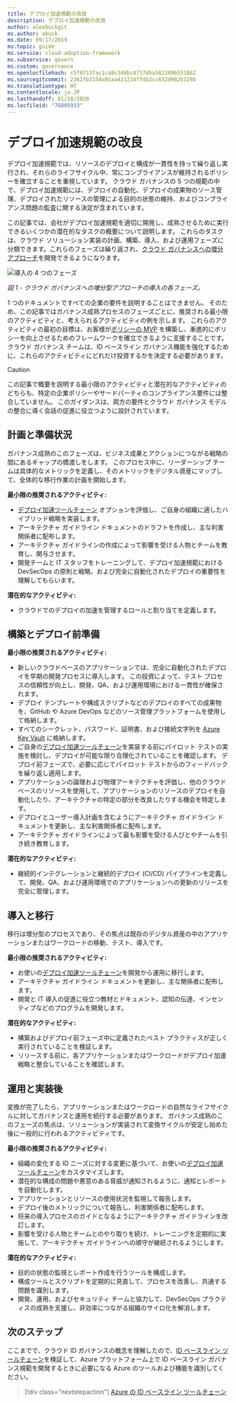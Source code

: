 ```yaml
---
title: デプロイ加速規範の改良
description: デプロイ加速規範の改良
author: alexbuckgit
ms.author: abuck
ms.date: 09/17/2019
ms.topic: guide
ms.service: cloud-adoption-framework
ms.subservice: govern
ms.custom: governance
ms.openlocfilehash: c5f07137ac1ca8c3ddbc4717dba5622096551862
ms.sourcegitcommit: 2362fb3154a91aa421224ffdb2cc632d982b129b
ms.translationtype: HT
ms.contentlocale: ja-JP
ms.lasthandoff: 01/28/2020
ms.locfileid: "76805933"
---
```

# <a name="deployment-acceleration-discipline-improvement"></a>デプロイ加速規範の改良

デプロイ加速規範では、リソースのデプロイと構成が一貫性を持って繰り返し実行され、それらのライフサイクル中、常にコンプライアンスが維持されるポリシーを確立することを重視しています。 クラウド ガバナンスの 5 つの規範の中で、デプロイ加速規範には、デプロイの自動化、デプロイの成果物のソース管理、デプロイされたリソースの管理による目的の状態の維持、およびコンプライアンス問題の監査に関する決定が含まれています。

この記事では、会社がデプロイ加速規範を適切に開発し、成熟させるために実行できるいくつかの潜在的なタスクの概要について説明します。 これらのタスクは、クラウド ソリューション実装の計画、構築、導入、および運用フェーズに分類できます。これらのフェーズは繰り返され、[クラウド ガバナンスへの増分アプローチ](../guides/index.md#an-incremental-approach-to-cloud-governance)を開発できるようになります。

![導入の 4 つのフェーズ](../../_images/govern/adoption-phases.png)

*図 1 - クラウド ガバナンスへの増分型アプローチの導入の各フェーズ。*

1 つのドキュメントですべての企業の要件を説明することはできません。 そのため、この記事ではガバナンス成熟プロセスのフェーズごとに、推奨される最小限のアクティビティと、考えられるアクティビティの例を示します。 これらのアクティビティの最初の目標は、お客様が[ポリシーの MVP](../guides/index.md#an-incremental-approach-to-cloud-governance) を構築し、漸進的にポリシーを向上させるためのフレームワークを確立できるように支援することです。 クラウド ガバナンス チームは、ID ベースライン ガバナンス機能を強化するために、これらのアクティビティにどれだけ投資するかを決定する必要があります。

> [!CAUTION]
> この記事で概要を説明する最小限のアクティビティと潜在的なアクティビティのどちらも、特定の企業ポリシーやサードパーティのコンプライアンス要件には整合していません。 このガイダンスは、両方の要件とクラウド ガバナンス モデルの整合に導く会話の促進に役立つように設計されています。

## <a name="planning-and-readiness"></a>計画と準備状況

ガバナンス成熟のこのフェーズは、ビジネス成果とアクションにつながる戦略の間にあるギャップの橋渡しをします。 このプロセス中に、リーダーシップ チームは具体的なメトリックを定義し、そのメトリックをデジタル資産にマップして、全体的な移行作業の計画を開始します。

**最小限の推奨されるアクティビティ:**

- [デプロイ加速ツールチェーン](./toolchain.md) オプションを評価し、ご自身の組織に適したハイブリッド戦略を実装します。
- アーキテクチャ ガイドライン ドキュメントのドラフトを作成し、主な利害関係者に配布します。
- アーキテクチャ ガイドラインの作成によって影響を受ける人物とチームを教育し、関与させます。
- 開発チームと IT スタッフをトレーニングして、デプロイ加速規範における DevSecOps の原則と戦略、および完全に自動化されたデプロイの重要性を理解してもらいます。

**潜在的なアクティビティ:**

- クラウドでのデプロイの加速を管理するロールと割り当てを定義します。

## <a name="build-and-predeployment"></a>構築とデプロイ前準備

**最小限の推奨されるアクティビティ:**

- 新しいクラウドベースのアプリケーションでは、完全に自動化されたデプロイを早期の開発プロセスに導入します。 この投資によって、テスト プロセスの信頼性が向上し、開発、QA、および運用環境における一貫性が確保されます。
- デプロイ テンプレートや構成スクリプトなどのデプロイのすべての成果物を、GitHub や Azure DevOps などのソース管理プラットフォームを使用して格納します。
- すべてのシークレット、パスワード、証明書、および接続文字列を [Azure Key Vault](https://docs.microsoft.com/azure/key-vault) に格納します。
- ご自身の[デプロイ加速ツールチェーン](./toolchain.md)を実装する前にパイロット テストの実施を検討し、デプロイが可能な限り合理化されていることを確認します。 デプロイ前フェーズで、必要に応じてパイロット テストからのフィードバックを繰り返し適用します。
- アプリケーションの論理および物理アーキテクチャを評価し、他のクラウドベースのリソースを使用して、アプリケーションのリソースのデプロイを自動化したり、アーキテクチャの特定の部分を改良したりする機会を特定します。
- デプロイとユーザー導入計画を含むようにアーキテクチャ ガイドライン ドキュメントを更新し、主な利害関係者に配布します。
- アーキテクチャ ガイドラインによって最も影響を受ける人びとやチームを引き続き教育します。

**潜在的なアクティビティ:**

- 継続的インテグレーションと継続的デプロイ (CI/CD) パイプラインを定義して、開発、QA、および運用環境でのアプリケーションへの更新のリリースを完全に管理します。

## <a name="adopt-and-migrate"></a>導入と移行

移行は増分型のプロセスであり、その焦点は既存のデジタル資産の中のアプリケーションまたはワークロードの移動、テスト、導入です。

**最小限の推奨されるアクティビティ:**

- お使いの[デプロイ加速ツールチェーン](./toolchain.md)を開発から運用に移行します。
- アーキテクチャ ガイドライン ドキュメントを更新し、主な関係者に配布します。
- 開発と IT 導入の促進に役立つ教材とドキュメント、認知の伝達、インセンティブなどのプログラムを開発します。

**潜在的なアクティビティ:**

- 構築およびデプロイ前フェーズ中に定義されたベスト プラクティスが正しく実行されていることを検証します。
- リリースする前に、各アプリケーションまたはワークロードがデプロイ加速戦略と整合していることを確認します。

## <a name="operate-and-post-implementation"></a>運用と実装後

変換が完了したら、アプリケーションまたはワークロードの自然なライフサイクルに対してガバナンスと運用を続行する必要があります。 ガバナンス成熟のこのフェーズの焦点は、ソリューションが実装されて変換サイクルが安定し始めた後に一般的に行われるアクティビティです。

**最小限の推奨されるアクティビティ:**

- 組織の変化する ID ニーズに対する変更に基づいて、お使いの[デプロイ加速ツールチェーン](./toolchain.md)をカスタマイズします。
- 潜在的な構成の問題や悪意のある脅威が通知されるように、通知とレポートを自動化します。
- アプリケーションとリソースの使用状況を監視して報告します。
- デプロイ後のメトリックについて報告し、利害関係者に配布します。
- 将来の導入プロセスのガイドとなるようにアーキテクチャ ガイドラインを改訂します。
- 影響を受ける人物とチームとのやり取りを続け、トレーニングを定期的に実施して、アーキテクチャ ガイドラインへの順守が継続されるようにします。

**潜在的なアクティビティ:**

- 目的の状態の監視とレポート作成を行うツールを構成します。
- 構成ツールとスクリプトを定期的に見直して、プロセスを改善し、共通する問題を識別します。
- 開発、運用、およびセキュリティ チームと協力して、DevSecOps プラクティスの成熟を支援し、非効率につながる組織のサイロ化を解消します。

## <a name="next-steps"></a>次のステップ

ここまでで、クラウド ID ガバナンスの概念を理解したので、[ID ベースライン ツールチェーン](./toolchain.md)を検証して、Azure プラットフォーム上で ID ベースライン ガバナンス規範を開発するときに必要になる Azure のツールおよび機能を識別してください。

> [!div class="nextstepaction"]
> [Azure の ID ベースライン ツールチェーン](./toolchain.md)

